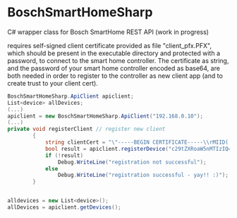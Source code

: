 # BoschSmartHomeSharp
C# wrapper class for Bosch SmartHome REST API (work in progress)

requires self-signed client certificate provided as file "client_pfx.PFX", which should be present in the executable directory and protected with a password, to connect to the smart home controller. The certificate as string, and the password of your smart home controller encoded as base64, are both needed in order to register to the controller as new client app (and to create trust to your client cert).

```C#
BoschSmartHomeSharp.ApiClient apiclient;
List<device> allDevices;
(...)
apiclient = new BoschSmartHomeSharp.ApiClient("192.168.0.10");
(...)
private void registerClient // register new client
        {
            string clientCert = "\"-----BEGIN CERTIFICATE-----\\rMIID(...)A==\\r-----END CERTIFICATE-----\"";
            bool result = apiclient.registerDevice("c29tZXRoaW5nMTIzIQ==", clientCert, "myNewBoschClientApp");
            if (!result)
                Debug.WriteLine("registration not successful");
            else
                Debug.WriteLine("registration successful - yay!! :)");
        }



```


```C#
alldevices = new List<device>();
allDevices = apiclient.getDevices();
```
